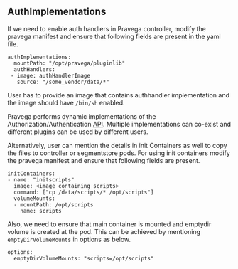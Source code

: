 ## AuthImplementations

If we need to enable auth handlers in Pravega controller, modify the pravega manifest and ensure that following fields are present in the yaml file.

```
authImplementations:
  mountPath: "/opt/pravega/pluginlib"
  authHandlers:
 - image: authHandlerImage
   source: "/some_vendor/data/*"
```  

User has to provide an image that contains authhandler implementation and the image should have `/bin/sh` enabled.

Pravega performs dynamic implementations of the Authorization/Authentication [API](https://github.com/pravega/pravega/blob/master/documentation/src/docs/auth/auth-plugin.md). Multiple implementations can co-exist and different plugins can be used by different users.


Alternatively, user can mention the details in init Containers as well to copy the files to controller or segmentstore pods. For using init containers modify the  pravega manifest and ensure that following fields are present.

```
initContainers:
- name: "initscripts"
  image: <image containing scripts>
  command: ["cp /data/scripts/* /opt/scripts"]
  volumeMounts:
  - mountPath: /opt/scripts
    name: scripts
```
Also, we need to ensure that main container is mounted and emptydir volume is created at the pod. This can be achieved by mentioning `emptyDirVolumeMounts` in options as below.

```
options:
  emptyDirVolumeMounts: "scripts=/opt/scripts"
```
